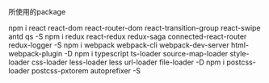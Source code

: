 所使用的package

npm i react react-dom react-router-dom  react-transition-group  react-swipe  antd qs  -S
npm i redux react-redux  redux-saga  connected-react-router redux-logger -S
npm i webpack webpack-cli webpack-dev-server html-webpack-plugin -D
npm i typescript ts-loader source-map-loader style-loader css-loader less-loader less url-loader file-loader -D
npm i postcss-loader postcss-pxtorem  autoprefixer -S


